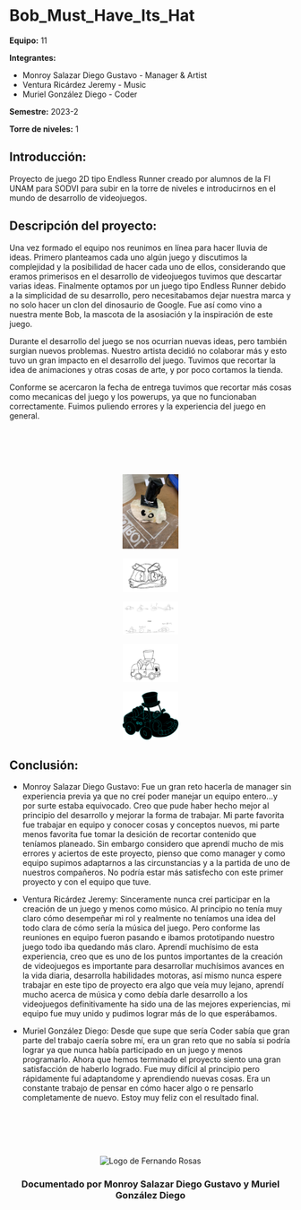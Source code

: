 # Bob_Must_Have_Its_Hat
**Equipo:** 11

**Integrantes:**

* Monroy Salazar Diego Gustavo - Manager & Artist
* Ventura Ricárdez Jeremy - Music 
* Muriel González Diego - Coder

**Semestre:** 2023-2

**Torre de niveles:** 1

## **Introducción:**
Proyecto de juego 2D tipo Endless Runner creado por alumnos de la FI UNAM para SODVI para subir en la torre de niveles
e introducirnos en el mundo de desarrollo de videojuegos.

## **Descripción del proyecto:**


Una vez formado el equipo nos reunimos en línea para hacer lluvia de ideas. Primero planteamos cada uno algún juego y discutimos la complejidad y la posibilidad de hacer cada uno de ellos, considerando que eramos primerisos en el desarrollo de videojuegos tuvimos que descartar varias ideas. Finalmente optamos por un juego tipo Endless Runner debido a la simplicidad de su desarrollo, pero necesitabamos dejar nuestra marca y no solo hacer un clon del dinosaurio de Google. Fue así como vino a nuestra mente Bob, la mascota de la asosiación y la inspiración de este juego. 


Durante el desarrollo del juego se nos ocurrian nuevas ideas, pero también surgian nuevos problemas. Nuestro artista decidió no colaborar más y esto tuvo un gran impacto en el desarrollo del juego. Tuvimos que recortar la idea de animaciones y otras cosas de arte, y por poco cortamos la tienda. 

Conforme se acercaron la fecha de entrega tuvimos que recortar más cosas como mecanicas del juego y los powerups, ya que no funcionaban correctamente. Fuimos puliendo errores y la experiencia del juego en general.

<div align="center">
<br>
<br>
<br>
<br>
<p align="center">
  <img src="bob.jpg" alt="Bob" width="100"/>
</p>
<p align="center">
  <img src="BobBoceto.jpg" alt="Bobboceto" width="100"/>
</p>
<p align="center">
  <img src="Boceto1.jpg" alt="Bobceto1" width="100"/>
</p>
<p align="center">
  <img src="CarroBoceto.jpg" alt="Boceto carro" width="100"/>
</p>
<p align="center">
  <img src="CarroNeonix.png" alt="Skin favorita" width="100"/>
</p>

</div>


## **Conclusión:** 

- Monroy Salazar Diego Gustavo: Fue un gran reto hacerla de manager sin experiencia previa ya que no creí poder manejar un equipo entero...y por surte estaba equivocado. Creo que pude haber hecho mejor al principio del desarrollo y mejorar la forma de trabajar. Mi parte favorita fue trabajar en equipo y conocer cosas y conceptos nuevos, mi parte menos favorita fue tomar la desición de recortar contenido que teníamos planeado. Sin embargo considero que aprendí mucho de mis errores y aciertos de este proyecto, pienso que como manager y como equipo supimos adaptarnos a las circunstancias y a la partida de uno de nuestros compañeros. No podría estar más satisfecho con este primer proyecto y con el equipo que tuve.

- Ventura Ricárdez Jeremy: Sinceramente nunca creí participar en la creación de un juego y menos como músico. Al principio no tenía muy claro cómo desempeñar mi rol y realmente no teníamos una idea del todo clara de cómo sería la música del juego. Pero conforme las reuniones en equipo fueron pasando e ibamos prototipando nuestro juego todo iba quedando más claro. Aprendí muchísimo de esta experiencia, creo que es uno de los puntos importantes de la creación de videojuegos es importante para desarrollar muchísimos avances en la vida diaria, desarrolla habilidades motoras, así mismo nunca espere trabajar en este tipo de proyecto era algo que veía muy lejano, aprendí mucho acerca de música y como debía darle desarrollo a los videojuegos definitivamente ha sido una de las mejores experiencias, mi equipo fue muy unido y pudimos lograr más de lo que esperábamos.

- Muriel González Diego: Desde que supe que sería Coder sabía que gran parte del trabajo caería sobre mí, era un gran reto que no sabía si podría lograr ya que nunca había participado en un juego y menos programarlo. Ahora que hemos terminado el proyecto siento una gran satisfacción de haberlo logrado. Fue muy difícil al principio pero rápidamente fuí adaptandome y aprendiendo nuevas cosas. Era un constante trabajo de pensar en cómo hacer algo o re pensarlo completamente de nuevo. Estoy muy feliz con el resultado final.


<!-- Cuando entregues tu documentación, por favor, borra todo lo que esté debajo. -->
<div align="center">
<br>
<br>
<br>
<br>
<p align="center">
  <img src=".png" alt="Logo de Fernando Rosas" width="100"/>
</p>
<h3 align="center">Documentado por Monroy Salazar Diego Gustavo y Muriel González Diego</h3>
</div>




